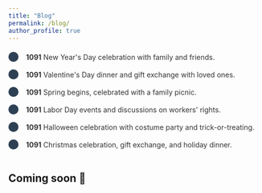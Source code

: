```yaml
---
title: "Blog"
permalink: /blog/
author_profile: true
---
```


<style>
  .timeline-container {
    display: flex;
    flex-direction: column;
    margin: 20px 0;
  }
  .timeline-item {
    display: flex;
    align-items: center;
    margin-bottom: 15px;
  }
  .date-circle {
    background-color: #2E4053; /* Updated circle color */
    border-radius: 50%;
    width: 20px; /* Reduced size */
    height: 20px;
    margin-right: 15px;
  }
  .event-text {
    font-size: 14px; /* Reduced font size */
    color: #333;
  }
</style>

<div class="timeline-container">
  <!-- Timeline item 1 -->
  <div class="timeline-item">
    <div class="date-circle"></div>
    <div class="event-text"><strong>1091</strong> New Year's Day celebration with family and friends.</div>
  </div>

  <!-- Timeline item 2 -->
  <div class="timeline-item">
    <div class="date-circle"></div>
    <div class="event-text"><strong>1091</strong> Valentine's Day dinner and gift exchange with loved ones.</div>
  </div>

  <!-- Timeline item 3 -->
  <div class="timeline-item">
    <div class="date-circle"></div>
    <div class="event-text"><strong>1091</strong> Spring begins, celebrated with a family picnic.</div>
  </div>

  <!-- Timeline item 4 -->
  <div class="timeline-item">
    <div class="date-circle"></div>
    <div class="event-text"><strong>1091</strong> Labor Day events and discussions on workers' rights.</div>
  </div>

  <!-- Timeline item 5 -->
  <div class="timeline-item">
    <div class="date-circle"></div>
    <div class="event-text"><strong>1091</strong> Halloween celebration with costume party and trick-or-treating.</div>
  </div>

  <!-- Timeline item 6 -->
  <div class="timeline-item">
    <div class="date-circle"></div>
    <div class="event-text"><strong>1091</strong> Christmas celebration, gift exchange, and holiday dinner.</div>
  </div>
</div>



## Coming soon 🚧
<!-- 
Title 
Reads & Roads
### 1. Image on the Left, Text on the Right
<div style="display: flex; align-items: center; margin-bottom: 20px;">
    <figure style="margin: 0; width: 40%; margin-right: 20px;">
        <img src="/images/2c51168a-e899-461c-8578-b9f26bad5544.jpg" alt="description" style="width: 100%;">
        <figcaption style="text-align: center; font-size: 0.9em;">Caption for the first image</figcaption>
    </figure>
    <div>
        <p>Your text goes here on the right side of the image. You can describe the image, provide context, or add any other relevant information.</p>
    </div>
</div>

### 2. Full-width Text Section
<p>Your next text paragraph here. This section can be as long as you need, providing more detail or transitioning between images.</p>

### 3. Image on the Right, Text on the Left
<div style="display: flex; align-items: center; flex-direction: row-reverse; margin-bottom: 20px;">
    <figure style="margin: 0; width: 40%; margin-left: 20px;">
        <img src="/images/e2b03286-c157-49c2-949b-eee78cf4e010.jpg" alt="description" style="width: 100%;">
        <figcaption style="text-align: center; font-size: 0.9em;">Caption for the second image</figcaption>
    </figure>
    <div>
        <p>Your text goes here on the left side of the image. Describe the image or add relevant information here.</p>
    </div>
</div>

### 4. Additional Text Section
<p>Continue with more text here. This can be a longer paragraph or just a transitional sentence before the next image.</p>

### 5. Centered Image
<div style="text-align: center; margin-bottom: 20px;">
    <figure style="display: inline-block; text-align: center;">
        <img src="/images/2c51168a-e899-461c-8578-b9f26bad5544.jpg" alt="description" style="width: 60%;">
        <figcaption style="text-align: center; font-size: 0.9em;">Caption for the centered image</figcaption>
    </figure>
</div>

### 6. Final Text Section
<p>End with a final text section here. You can use this area to conclude the blog post or provide additional thoughts related to the images and text above.</p> -->
